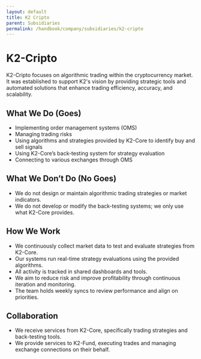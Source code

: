 ```yaml
---
layout: default
title: K2 Cripto
parent: Subsidiaries
permalink: /handbook/company/subsidiaries/k2-cripto
---
```


# K2-Cripto

K2-Cripto focuses on algorithmic trading within the cryptocurrency market. It was established to support K2's vision by providing strategic tools and automated solutions that enhance trading efficiency, accuracy, and scalability.

## What We Do (Goes)

- Implementing order management systems (OMS)
- Managing trading risks
- Using algorithms and strategies provided by K2-Core to identify buy and sell signals
- Using K2-Core’s back-testing system for strategy evaluation
- Connecting to various exchanges through OMS

## What We Don’t Do (No Goes)

- We do not design or maintain algorithmic trading strategies or market indicators.
- We do not develop or modify the back-testing systems; we only use what K2-Core provides.

## How We Work

- We continuously collect market data to test and evaluate strategies from K2-Core.
- Our systems run real-time strategy evaluations using the provided algorithms.
- All activity is tracked in shared dashboards and tools.
- We aim to reduce risk and improve profitability through continuous iteration and monitoring.
- The team holds weekly syncs to review performance and align on priorities.

## Collaboration

- We receive services from K2-Core, specifically trading strategies and back-testing tools.
- We provide services to K2-Fund, executing trades and managing exchange connections on their behalf.

